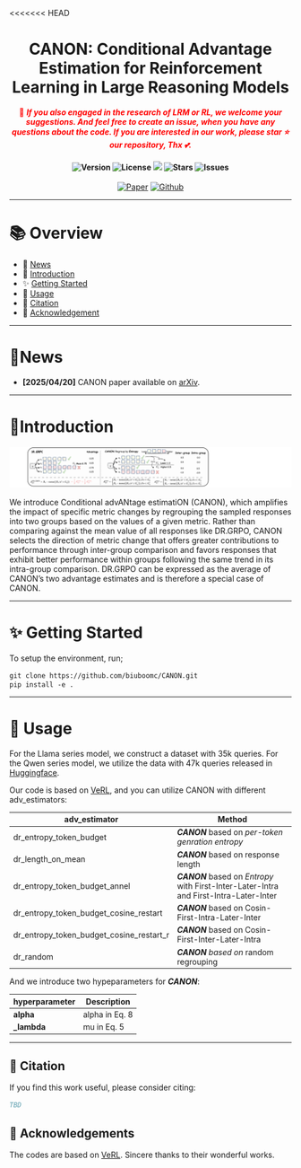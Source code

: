 <<<<<<< HEAD
<div  align="center">
    <h1>CANON: Conditional Advantage Estimation for Reinforcement Learning in Large Reasoning Models</h1>

  <span style="color:red">📢 <strong><i>If you also engaged in the research of LRM or RL, we welcome your suggestions. And feel free to create an issue, when you have any questions about the code.
  If you are interested in our work, please star ⭐ our repository, Thx 💕.</i></strong></span>

  <h4>
    <img src="https://img.shields.io/badge/Version-1.0.0-blue.svg" alt="Version"> 
    <img src="https://img.shields.io/badge/License-Apache_2.0-green.svg" alt="License">
    <img src="https://visitor-badge.laobi.icu/badge?page_id=yjyddq.EOSER-ASS-RL" />
    <img src="https://img.shields.io/github/stars/yjyddq/EOSER-ASS-RL?style=flat-square&logo=github" alt="Stars">
    <img src="https://img.shields.io/github/issues/yjyddq/EOSER-ASS-RL?color=red" alt="Issues">
  </h4>
  
[![Paper](https://img.shields.io/badge/paper-A42C25?style=for-the-badge&logo=arxiv&logoColor=white)](https://arxiv.org/pdf/2509.23962) [![Github](https://img.shields.io/badge/CANON-000000?style=for-the-badge&logo=github&logoColor=000&logoColor=white)](https://github.com/biuboomc/CANON)

</div>




---

# 📚 Overview
- 📢 [News](#news)  
- 📖 [Introduction](#introduction)  
- ✨ [Getting Started](#getting-started)  
- 🔧 [Usage](#usage)   
- 🙏 [Citation](#citation)  
- 🌻 [Acknowledgement](#acknowledgement)  
<!-- - 📈 [Star History](#star-history) -->


<div align="center">
  <hr width="100%">
</div>

# 📢News

- **[2025/04/20]** CANON paper available on [arXiv](https://arxiv.org/pdf/2509.23962). 

<!-- - **[2025/04/20]** The models and datasets are released on [HuggingFace](https://huggingface.co/collections/Elliott/luffy-rl-6804e1f5d1ebe66ba8ac92f4).
- **[2025/04/20]** LUFFY codebase is released along with evaluation scripts. Try it out! -->

---
# 📖Introduction

![intro](media/intro.svg)

<p>We introduce Conditional advANtage estimatiON (CANON), which amplifies the impact of specific metric changes by regrouping the sampled responses into two groups based on the values of a given metric. Rather than comparing against the mean value of all responses like DR.GRPO, CANON selects the direction of metric change that offers greater contributions to performance through inter-group comparison and favors responses that exhibit better performance within groups following the same trend in its intra-group comparison. DR.GRPO can be expressed as the average of CANON’s two advantage estimates and is therefore a special case of CANON.</p>

<div align="center">
  <hr width="100%">
</div>


# ✨ Getting Started

To setup the environment, run;
```
git clone https://github.com/biuboomc/CANON.git
pip install -e .
```
---
# 🔧 Usage

For the Llama series model, we construct a dataset with 35k queries. For the Qwen series model, we utilize the data with 47k queries released in [Huggingface](https://huggingface.co/datasets/Elliott/Openr1-Math-46k-8192).

Our code is based on [VeRL](https://github.com/volcengine/verl), and you can utilize CANON with different adv_estimators:


| **adv_estimator**                        | **Method**                                                   |
| ---------------------------------------- | ------------------------------------------------------------ |
| dr_entropy_token_budget                  | ***CANON*** based on *per-token* *genration* *entropy*       |
| dr_length_on_mean                        | ***CANON*** based on response length                         |
| dr_entropy_token_budget_annel            | ***CANON*** based on *Entropy* with First-Inter-Later-Intra and First-Intra-Later-Inter |
| dr_entropy_token_budget_cosine_restart   | ***CANON*** based on Cosin-First-Intra-Later-Inter           |
| dr_entropy_token_budget_cosine_restart_r | ***CANON*** based on Cosin-First-Inter-Later-Intra           |
| dr_random                                | ***CANON*** *based on* random regrouping                     |

And we introduce two hypeparameters for ***CANON***:

| **hyperparameter** | **Description** |
| ------------------ | --------------- |
| **alpha**     | alpha in Eq. 8 |
| **_lambda**      | mu in Eq. 5 |

---

## 🙏 Citation

If you find this work useful, please consider citing:

```bibtex
TBD
```

## 🌻 Acknowledgements

The codes are based on [VeRL](https://github.com/volcengine/verl). Sincere thanks to their wonderful works.
